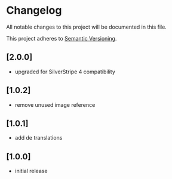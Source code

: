 # Changelog

All notable changes to this project will be documented in this file.

This project adheres to [Semantic Versioning](http://semver.org/).

## [2.0.0]

* upgraded for SilverStripe 4 compatibility

## [1.0.2]

* remove unused image reference

## [1.0.1]

* add de translations

## [1.0.0]

* initial release
